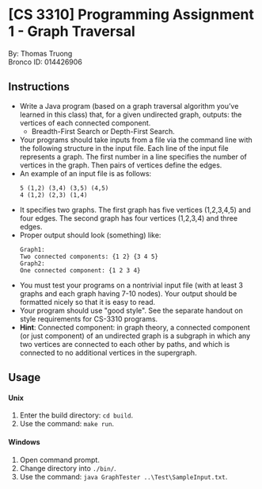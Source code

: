 # [CS 3310] Programming Assignment 1 - Graph Traversal
By: Thomas Truong\
Bronco ID: 014426906

## Instructions
- Write a Java program (based on a graph traversal algorithm you’ve learned in this class) that, for a given undirected graph, outputs: the vertices of each connected component.
  - Breadth-First Search or Depth-First Search.
- Your programs should take inputs from a file via the command line with the following structure in the input file. Each line of the input file represents a graph. The first number in a line specifies the number of vertices in the graph. Then pairs of vertices define the edges.
- An example of an input file is as follows:
  ```
  5 (1,2) (3,4) (3,5) (4,5)
  4 (1,2) (2,3) (1,4)
  ```
- It specifies two graphs. The first graph has five vertices (1,2,3,4,5) and four edges. The second graph has four vertices (1,2,3,4) and three edges.
- Proper output should look (something) like:
  ```
  Graph1:
  Two connected components: {1 2} {3 4 5}
  Graph2:
  One connected component: {1 2 3 4}
  ```
- You must test your programs on a nontrivial input file (with at least 3 graphs and each graph having 7-10 nodes). Your output should be formatted nicely so that it is easy to read.
- Your program should use "good style". See the separate handout on style requirements for CS-3310 programs.
- **Hint**: Connected component: in graph theory, a connected component (or just component) of an undirected graph is a subgraph in which any two vertices are connected to each other by paths, and which is connected to no additional vertices in the supergraph.

## Usage
#### Unix
  1. Enter the build directory: ```cd build```.
  2. Use the command: ```make run```.
#### Windows
  1. Open command prompt.
  2. Change directory into ```./bin/```.
  3. Use the command: ```java GraphTester ..\Test\SampleInput.txt```.